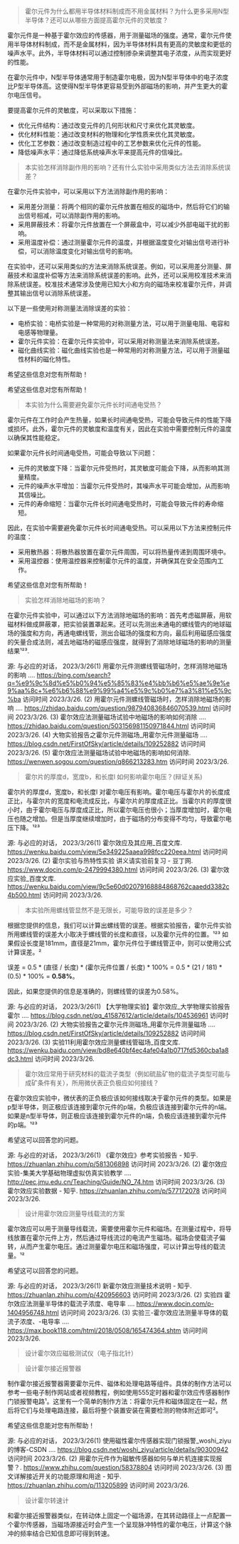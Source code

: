 > 霍尔元件为什么都用半导体材料制成而不用金属材料？为什么更多采用N型半导体？还可以从哪些方面提高霍尔元件的灵敏度？

霍尔元件是一种基于霍尔效应的传感器，用于测量磁场的强度。通常，霍尔元件使用半导体材料制成，而不是金属材料，因为半导体材料具有更高的灵敏度和更低的噪声水平。此外，半导体材料可以通过控制掺杂来调整其电子浓度，从而实现更好的性能。

在霍尔元件中，N型半导体通常用于制造霍尔电极，因为N型半导体中的电子浓度比P型半导体高。这使得N型半导体更容易受到外部磁场的影响，并产生更大的霍尔电压信号。

要提高霍尔元件的灵敏度，可以采取以下措施：

- 优化元件结构：通过改变元件的几何形状和尺寸来优化其灵敏度。
- 优化材料性能：通过改变材料的物理和化学性质来优化其灵敏度。
- 优化工艺参数：通过改变制造过程中的工艺参数来优化元件的性能。
- 降低噪声水平：通过降低系统噪声水平来提高元件的信噪比。

> 本实验怎样消除副作用的影响？还有什么实验中采用类似方法去消除系统误差？

在霍尔元件实验中，可以采用以下方法消除副作用的影响：

- 采用差分测量：将两个相同的霍尔元件放置在相反的磁场中，然后将它们的输出信号相减，可以消除副作用的影响。
- 采用屏蔽技术：将霍尔元件放置在一个屏蔽盒中，可以减少外部电磁干扰的影响。
- 采用温度补偿：通过测量霍尔元件的温度，并根据温度变化对输出信号进行补偿，可以消除温度变化对输出信号的影响。

在实验中，还可以采用类似的方法来消除系统误差。例如，可以采用差分测量、屏蔽技术和温度补偿等方法来消除系统误差的影响。此外，还可以采用校准技术来消除系统误差。校准技术通常涉及使用已知大小和方向的磁场来校准霍尔元件，并调整其输出信号以消除系统误差。

以下是一些使用对称测量法消除误差的实验：

- 电桥实验：电桥实验是一种常用的对称测量方法，可以用于测量电阻、电容和电感等物理量。
- 霍尔元件实验：在霍尔元件实验中，可以采用对称测量法来消除系统误差。
- 磁化曲线实验：磁化曲线实验也是一种常用的对称测量方法，可以用于测量磁性材料的磁化特性。

希望这些信息对您有所帮助！

希望这些信息对您有所帮助！

> 本实验为什么需要避免霍尔元件长时间通电受热？

霍尔元件在工作时会产生热量，如果长时间通电受热，可能会导致元件的性能下降或损坏。此外，霍尔元件的灵敏度和温度有关，因此在实验中需要控制元件的温度以确保其性能稳定。

如果霍尔元件长时间通电受热，可能会导致以下问题：

- 元件的灵敏度下降：当霍尔元件受热时，其灵敏度可能会下降，从而影响其测量精度。
- 元件的噪声水平增加：当霍尔元件受热时，其噪声水平可能会增加，从而影响其信噪比。
- 元件的寿命缩短：当霍尔元件长时间通电受热时，可能会导致元件的寿命缩短。

因此，在实验中需要避免霍尔元件长时间通电受热。可以采用以下方法来控制元件的温度：

- 采用散热器：将散热器放置在霍尔元件周围，可以将热量传递到周围环境中。
- 采用温控器：使用温控器来控制霍尔元件的温度，并确保其在安全范围内工作。

希望这些信息对您有所帮助！

> 实验怎样消除地磁场的影响？

在霍尔元件实验中，可以通过以下方法消除地磁场的影响：首先考虑磁屏蔽，用软磁材料做成屏蔽罩，把实验装置罩起来。还可以先测出未通电的螺线管内的地球磁场的强度和方向，再通电螺线管，测出合磁场的强度和方向，最后利用磁感应强度的矢量合成法则，减去地磁场的磁感应强度，就得到了消除地球磁场的影响的测量结果¹²³.

源: 与必应的对话， 2023/3/26(1) 用霍尔元件测螺线管磁场时，怎样消除地磁场的影响 .... https://bing.com/search?q=%e9%9c%8d%e5%b0%94%e5%85%83%e4%bb%b6%e5%ae%9e%e9%aa%8c+%e6%b6%88%e9%99%a4%e5%9c%b0%e7%a3%81%e5%9c%ba 访问时间 2023/3/26.
(2) 用霍尔元件测螺线管磁场时，怎样消除地磁场的影响 .... https://zhidao.baidu.com/question/987940836846070539.html 访问时间 2023/3/26.
(3) 霍尔效应法测量磁场试验中地磁场的影响如何消除 .... https://zhidao.baidu.com/question/503156981150971844.html 访问时间 2023/3/26.
(4) 大物实验报告之霍尔元件测磁场_用霍尔元件测量磁场 .... https://blog.csdn.net/FirstOfSky/article/details/109252882 访问时间 2023/3/26.
(5) 霍尔效应法测量磁场试验中地磁场的影响如何消除. https://wenwen.sogou.com/question/q866213283.htm 访问时间 2023/3/26.

> 霍尔片的厚度d，宽度b，和长度l 如何影响霍尔电压？(辩证关系)

霍尔片的厚度d，宽度b，和长度l 对霍尔电压有影响。霍尔电压与霍尔片的长度成正比，与霍尔片的宽度和电流成反比，与霍尔片的厚度成正比。当霍尔片的厚度很小时，由于霍尔电压与厚度成正比，所以霍尔电压也很小；当厚度增加时，霍尔电压也随之增加。但是当厚度继续增加时，由于磁场的分布变得不均匀，导致霍尔电压下降。¹²³

源: 与必应的对话， 2023/3/26(1) 霍尔效应及其应用_百度文库. https://wenku.baidu.com/view/5e349225aaea998fcc220eea.html 访问时间 2023/3/26.
(2) 霍尔实验与热特性实验 讲义请实验前复习 - 豆丁网. https://www.docin.com/p-2479994380.html 访问时间 2023/3/26.
(3) 霍尔效应实验_百度文库. https://wenku.baidu.com/view/9c5e60d02079168884868762caaedd3382c4b500.html 访问时间 2023/3/26.

> 本实验所用螺线管显然不是无限长，可能导致的误差是多少？

根据您提供的信息，我们可以计算出螺线管的误差。根据实验报告，霍尔元件实验所用螺线管的误差大小取决于螺线管的长度和直径，以及霍尔元件的位置。¹²³ 如果假设长度是181mm，直径是21mm，霍尔元件位于螺线管正中，则可以使用公式计算误差。²

误差 = 0.5 * (直径 / 长度) * (霍尔元件位置 / 长度) * 100% = 0.5 * (21 / 181) * (0.5) * 100% = **0.58%**。

因此，如果您提供的信息是准确的，则螺线管的误差为0.58%。

源: 与必应的对话， 2023/3/26(1) 【大学物理实验】霍尔效应_大学物理实验报告霍尔 .... https://blog.csdn.net/qq_41587612/article/details/104536961 访问时间 2023/3/26.
(2) 大物实验报告之霍尔元件测磁场_用霍尔元件测量磁场 .... https://blog.csdn.net/FirstOfSky/article/details/109252882 访问时间 2023/3/26.
(3) 实验11利用霍尔效应测量螺线管磁场_百度文库. https://wenku.baidu.com/view/bd8e640bf4ec4afe04a1b0717fd5360cba1a8dc3.html 访问时间 2023/3/26.

> 霍尔效应常用于研究材料的载流子类型（例如硫盐矿物的载流子类型可能与成矿条件有关），所用微伏表正负极应如何接线？

在霍尔效应实验中，微伏表的正负极应该如何接线取决于霍尔元件的类型。如果是p型半导体，则正极应该连接到霍尔元件的p端，负极应该连接到霍尔元件的n端。如果是n型半导体，则正极应该连接到霍尔元件的n端，负极应该连接到霍尔元件的p端。¹²³

希望这可以回答您的问题。

源: 与必应的对话， 2023/3/26(1) 《霍尔效应》参考实验报告 - 知乎. https://zhuanlan.zhihu.com/p/581306898 访问时间 2023/3/26.
(2) 霍尔效应实验-集美大学基础物理虚拟仿真实验教学 .... http://pec.jmu.edu.cn/Teaching/Guide/NO_74.htm 访问时间 2023/3/26.
(3) 霍尔效应实验数据 - 知乎. https://zhuanlan.zhihu.com/p/577172078 访问时间 2023/3/26.

> 设计用霍尔效应测量导线载流的方案

霍尔效应可以用于测量导线载流，需要使用霍尔元件和磁场。在测量过程中，将导线放置在霍尔元件上方，然后通过导线流过的电流产生磁场。磁场会使载流子偏转，从而产生霍尔电压。通过测量霍尔电压和磁场强度，可以计算出导线的载流量。¹²

希望这可以回答您的问题。

源: 与必应的对话， 2023/3/26(1) 新霍尔效应测量技术说明 - 知乎. https://zhuanlan.zhihu.com/p/420956603 访问时间 2023/3/26.
(2) 实验四 霍尔效应法测量半导体的载流子浓度、电导率 .... https://www.docin.com/p-1404956748.html 访问时间 2023/3/26.
(3) 实验三-霍尔效应法测量半导体的载流子浓度、-电导率 .... https://max.book118.com/html/2018/0508/165474364.shtm 访问时间 2023/3/26.

> 设计霍尔效应磁极测试仪（电子指北针）



> 设计霍尔接近报警器

制作霍尔接近报警器需要霍尔元件、磁体和处理电路等组件。具体的制作方法可以参考一些电子制作网站或者视频教程，例如使用555定时器和霍尔效应传感器制作门锁报警电路¹。这里有一个简单的制作方法：将霍尔元件和磁体固定在一起，然后将它们与处理电路连接，最后将整个装置安装在需要检测的物体附近即可²。

希望这些信息能对您有所帮助！

源: 与必应的对话， 2023/3/26(1) 使用磁性霍尔传感器实现门锁报警_woshi_ziyu的博客-CSDN .... https://blog.csdn.net/woshi_ziyu/article/details/90300942 访问时间 2023/3/26.
(2) 用霍尔元件作为磁敏传感器如何与单片机连接实现报警？. https://www.zhihu.com/question/58378804 访问时间 2023/3/26.
(3) 图文详解接近开关的功能原理和用途 - 知乎. https://zhuanlan.zhihu.com/p/113205899 访问时间 2023/3/26.

> 设计霍尔转速计

和霍尔接近报警器类似，在转动体上固定一个磁场源，在其转动路径上一点配置一个霍尔传感器，当磁场源接近时会产生一个呈现脉冲特性的霍尔电压，计算这个脉冲的频率结合已知信息即可得到转速。